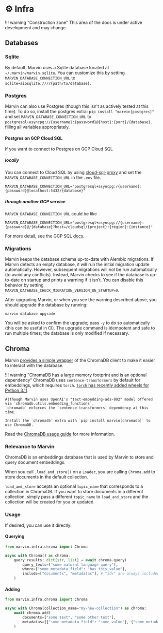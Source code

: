 # ⚙️ Infra

!!! warning "Construction zone"
    This area of the docs is under active development and may change.

## Databases
### Sqlite
By default, Marvin uses a Sqlite database located at `~/.marvin/marvin.sqlite`. You can customize this by setting `MARVIN_DATABASE_CONNECTION_URL` to `sqlite+aiosqlite:////{path/to/database}`.

### Postgres
Marvin can also use Postgres (though this isn't as actively tested at this time). To do so, install the postgres extra: `pip install "marvin[postgres]"` and set `MARVIN_DATABASE_CONNECTION_URL` to `postgresql+asyncpg://{username}:{password}@{host}:{port}/{database}`, filling all variables appropriately.

#### Postgres on GCP Cloud SQL
If you want to connect to Postgres on GCP Cloud SQL

##### locally
You can connect to Cloud SQL by using [cloud-sql-proxy](https://cloud.google.com/sql/docs/postgres/sql-proxy#install) and set the `MARVIN_DATABASE_CONNECTION_URL` in the `.env` file.

```environment
MARVIN_DATABASE_CONNECTION_URL="postgresql+asyncpg:/{username}:{password}@localhost:5432/{database}"
```
##### through another GCP service
`MARVIN_DATABASE_CONNECTION_URL` could be like

```environment
MARVIN_DATABASE_CONNECTION_URL="postgresql+asyncpg://{username}:{password}@/{database}?host=/cloudsql/{project}:{region}:{instance}"
```
For more detail, see the GCP SQL [docs](https://cloud.google.com/sql/docs/postgres/sql-proxy).

### Migrations
Marvin keeps the database schema up-to-date with Alembic migrations. If Marvin detects an empty database, it will run the initial migration update automatically. However, subsequent migrations will not be run automatically (to avoid any conflicts). Instead, Marvin checks to see if the database is up-to-date on startup and prints a warning if it isn't. You can disable this behavior by setting `MARVIN_DATABASE_CHECK_MIGRATION_VERSION_ON_STARTUP=0`.

After upgrading Marvin, or when you see the warning described above, you should upgrade the database by running:

```shell
marvin database upgrade
```

You will be asked to confirm the upgrade; pass `-y` to do so automatically (this can be useful in CI). The upgrade command is idempotent and safe to run multiple times; the database is only modified if necessary.

## Chroma 
Marvin [provides a simple wrapper](https://github.com/PrefectHQ/marvin/blob/main/src/marvin/infra/chroma.py) of the ChromaDB client to make it easier to interact with the database.

!!! warning "ChromaDB has a large memory footprint and is an optional dependency"
    ChromaDB uses `sentence-transformers` by default for embeddings, which requires `torch`. [`torch` has recently added wheels for Python 3.11](https://pypi.org/project/torch/2.0.0/#files).

    Although Marvin uses OpenAI's "text-embedding-ada-002" model offered via `chromadb.utils.embedding_functions`,
    `chromadb` enforces the `sentence-transformers` dependency at this time.

    Install the `chromadb` extra with `pip install marvin[chromadb]` to use ChromaDB.


Read the [ChromaDB usage guide](https://docs.trychroma.com/usage-guide) for more information.

### Relevance to Marvin
ChromaDB is an embeddings database that is used by Marvin to store and query document embeddings.

When you call `.load_and_store()` on a `Loader`, you are calling `Chroma.add` to store documents in the default collection.

`load_and_store` accepts an optional `topic_name` that corresponds to a collection in ChromaDB. If you want to store documents in a different collection, simply pass a different `topic_name` to `load_and_store` and the collection will be created for you or updated.

### Usage
If desired, you can use it directly:

#### Querying
```python
from marvin.infra.chroma import Chroma

async with Chroma() as chroma:
    query_results: dict[str, list] = await chroma.query(
        query_texts=["some natural language query"],
        where={"some_metadata_field": "has_this_value"},
        include=["documents", "metadatas"], # "ids" are always included
    )
```

#### Adding
```python
from marvin.infra.chroma import Chroma

async with Chroma(collection_name="my-new-collection") as chroma:
    await chroma.add(
        documents=["some text", "some other text"],
        metadatas=[{"some_metadata_field": "some_value"}, {"some_metadata_field": "some_other_value"}],
    )
```
